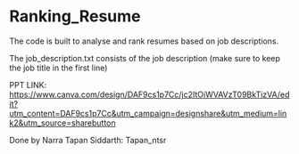 # Ranking_Resume
The code is built to analyse and rank resumes based on job descriptions.

The job_description.txt consists of the job description (make sure to keep the job title in the first line)

PPT LINK: https://www.canva.com/design/DAF9cs1p7Cc/jc2ItOiWVAVzT09BkTizVA/edit?utm_content=DAF9cs1p7Cc&utm_campaign=designshare&utm_medium=link2&utm_source=sharebutton



Done by Narra Tapan Siddarth: Tapan_ntsr
